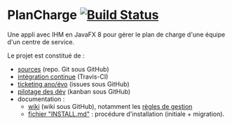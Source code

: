 # PlanCharge [![Build Status](https://travis-ci.org/bugmaker31/planCharge.svg?branch=master)](https://travis-ci.org/bugmaker31/planCharge)

Une appli avec IHM en JavaFX 8 pour gérer le plan de charge d'une équipe d'un centre de service.

Le projet est constitué de :
- [sources](https://github.com/bugmaker31/planCharge) (repo. Git sous GitHub)
- [intégration continue](https://travis-ci.org/bugmaker31/planCharge) (Travis-CI)
- [ticketing ano/évo](https://github.com/bugmaker31/planCharge/issues) (issues sous GitHub)
- [pilotage des dév](https://github.com/bugmaker31/planCharge/projects) (kanban sous GitHub)
- documentation :
    - [wiki](https://github.com/bugmaker31/planCharge/wiki) (wiki sous GitHub), notamment les [règles de gestion](https://github.com/bugmaker31/planCharge/wiki/R%C3%A8gles-de-gestion)
    - [fichier "INSTALL.md"](https://github.com/bugmaker31/planCharge/blob/master/INSTALL.md) : procédure d'installation (initiale + migration).
